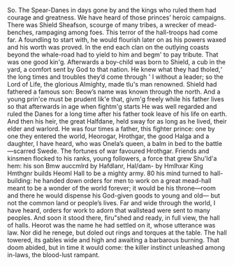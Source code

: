 So. The Spear-Danes in days gone by and the kings who ruled them had courage and greatness. We have heard of those princes’ heroic campaigns.
There was Shield Sheafson, scourge of many tribes, a wrecker of mead-benches, rampaging among foes. This terror of the hall-troops had come far. A foundling to start with, he would flourish later on as his powers waxed and his worth was proved. In the end each clan on the outlying coasts beyond the whale-road had to yield to him and begm' to pay tribute. That was one good kin'g.
Afterwards a boy-child was born to Shield, a cub in the yard, a comfort sent by God to that nation. He knew what they had tholed,‘ the long times and troubles they’d come through ' I without a leader; so the Lord of Life, the glorious Almighty, made tlu's man renowned. Shield had fathered a famous son: Beow’s name was known through the north. And a young prin'ce must be prudent lik'e that, givm'g freely while his father lives so that afterwards in age when fightm'g starts
He was well regarded and ruled the Danes for a long time after his father took leave of his life on earth. And then his heir, the great Halfdane, held sway for as long as he lived, their elder and warlord. He was four times a father, this fighter prince: one by one they entered the world, Heorogar, Hrothgar, the good Halga and a daughter, I have heard, who was Onela’s queen, a balm in bed to the battle—scarred Swede.
The fortunes of war favoured Hrothgar. Friends and kinsmen flocked to his ranks,
young followers, a force that grew
Shu'ld'a hem: his son Bmw auccmlrd by Hafdlanr, Hal/dam- by Hmlhxar
King Hmthgnr builds Heoml Hall
to be a mighty army. 80 his mind turned
to hall-building: he handed down orders
for men to work on a great mead-hall meant to be a wonder of the world forever;
it would be his throne—room and there he would dispense
his God-given goods to young and old—
but not the common land or people’s lives.
Far and wide through the world, I have heard,
orders for work to adorn that wallstead
were sent to many peoples. And soon it stood there,
firu"shed and ready, in full view,
the hall of halls. Heorot was the name
he had settled on it, whose utterance was law.
Nor did he renege, but doled out rings
and torques at the table. The hall towered,
its gables wide and high and awaiting
a barbarous burning. That doom abided,
but in time it would come: the killer instinct
unleashed among in-laws, the blood-lust rampant.

